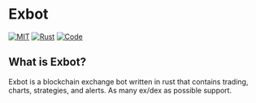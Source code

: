 # Exbot
[![MIT](https://img.shields.io/github/license/wisarmy/exbot)](https://github.com/wisarmy/exbot/blob/main/LICENSE)
[![Rust](https://img.shields.io/github/actions/workflow/status/wisarmy/exbot/rust.yml)](https://github.com/wisarmy/exbot/actions)
[![Code](https://img.shields.io/github/languages/code-size/wisarmy/exbot)](https://github.com/wisarmy/exbot)

## What is Exbot?

Exbot is a blockchain exchange bot written in rust that contains trading, charts, strategies, and alerts. As many ex/dex as possible support.
